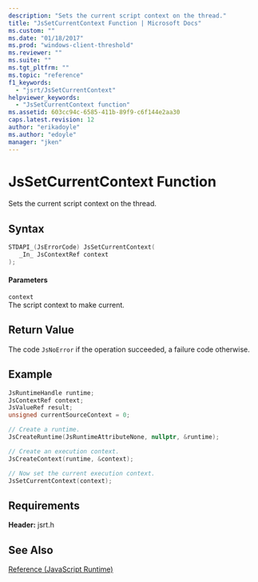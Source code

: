 ```yaml
---
description: "Sets the current script context on the thread."
title: "JsSetCurrentContext Function | Microsoft Docs"
ms.custom: ""
ms.date: "01/18/2017"
ms.prod: "windows-client-threshold"
ms.reviewer: ""
ms.suite: ""
ms.tgt_pltfrm: ""
ms.topic: "reference"
f1_keywords: 
  - "jsrt/JsSetCurrentContext"
helpviewer_keywords: 
  - "JsSetCurrentContext function"
ms.assetid: 603cc94c-6585-411b-89f9-c6f144e2aa30
caps.latest.revision: 12
author: "erikadoyle"
ms.author: "edoyle"
manager: "jken"
---
```

# JsSetCurrentContext Function
Sets the current script context on the thread.  
  
## Syntax  
  
```cpp  
STDAPI_(JsErrorCode) JsSetCurrentContext(  
   _In_ JsContextRef context  
);  
```  
  
#### Parameters  
 `context`  
 The script context to make current.  
  
## Return Value  
 The code `JsNoError` if the operation succeeded, a failure code otherwise.  

## Example

```cpp
JsRuntimeHandle runtime;
JsContextRef context;
JsValueRef result;
unsigned currentSourceContext = 0;

// Create a runtime.
JsCreateRuntime(JsRuntimeAttributeNone, nullptr, &runtime);

// Create an execution context.
JsCreateContext(runtime, &context);

// Now set the current execution context.
JsSetCurrentContext(context);
```

## Requirements  
 **Header:** jsrt.h  
  
## See Also  
 [Reference (JavaScript Runtime)](../chakra-hosting/reference-javascript-runtime.md)